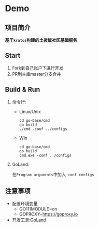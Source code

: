 # Demo

## 项目简介
**基于`kratos`构建的土拨鼠社区基础服务**

## Start
1. Fork到自己账户下进行开发
2. PR到主库master分支合并
## Build & Run
1. 命令行:
    - Linux/Unix
        ```shell script
        cd go-base/cmd
        go build
        ./cmd -conf ../configs
        ```
    - Win
        ```shell script
        cd go-base/cmd
        go build
        cmd.exe -conf ../configs
        ```        
    
   
2. GoLand:

    在`Program arguments`中加入`-conf configs`
## 注意事项
- 配置环境变量
  - GO111MODULE=on
  - GOPROXY=https://goproxy.io
- 开发工具:[GoLand](https://www.jetbrains.com/go/)
